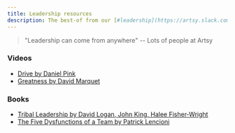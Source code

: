 ```yaml
---
title: Leadership resources
description: The best-of from our [#leadership](https://artsy.slack.com/messages/leadership) 🔒 slack channel
---
```


> "Leadership can come from anywhere"
> -- Lots of people at Artsy

### Videos
- [Drive by Daniel Pink](https://www.youtube.com/watch?v=u6XAPnuFjJc)
- [Greatness by David Marquet](https://www.youtube.com/watch?v=OqmdLcyES_Q)

### Books
- [Tribal Leadership by David Logan, John King, Halee Fisher-Wright](https://www.amazon.com/Tribal-Leadership-Leveraging-Thriving-Organization/dp/0061251321)
- [The Five Dysfunctions of a Team by Patrick Lencioni](https://www.tablegroup.com/books/dysfunctions)
